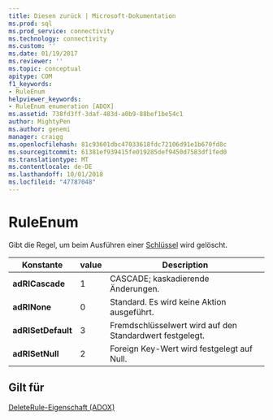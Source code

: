 ```yaml
---
title: Diesen zurück | Microsoft-Dokumentation
ms.prod: sql
ms.prod_service: connectivity
ms.technology: connectivity
ms.custom: ''
ms.date: 01/19/2017
ms.reviewer: ''
ms.topic: conceptual
apitype: COM
f1_keywords:
- RuleEnum
helpviewer_keywords:
- RuleEnum enumeration [ADOX]
ms.assetid: 738fd3ff-3daf-483d-a0b9-88bef1be54c1
author: MightyPen
ms.author: genemi
manager: craigg
ms.openlocfilehash: 81c93601dbc47033618fdc72106d91e1b670fd8c
ms.sourcegitcommit: 61381ef939415fe019285def9450d7583df1fed0
ms.translationtype: MT
ms.contentlocale: de-DE
ms.lasthandoff: 10/01/2018
ms.locfileid: "47787048"
---
```

# <a name="ruleenum"></a>RuleEnum
Gibt die Regel, um beim Ausführen einer [Schlüssel](../../../ado/reference/adox-api/key-object-adox.md) wird gelöscht.  
  
|Konstante|value|Description|  
|--------------|-----------|-----------------|  
|**adRICascade**|1|CASCADE; kaskadierende Änderungen.|  
|**adRINone**|0|Standard. Es wird keine Aktion ausgeführt.|  
|**adRISetDefault**|3|Fremdschlüsselwert wird auf den Standardwert festgelegt.|  
|**adRISetNull**|2|Foreign Key-Wert wird festgelegt auf Null.|  
  
## <a name="applies-to"></a>Gilt für  
 [DeleteRule-Eigenschaft (ADOX)](../../../ado/reference/adox-api/deleterule-property-adox.md)
